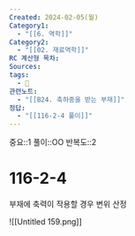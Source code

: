 ```yaml
---
Created: 2024-02-05(월)
Category1:
  - "[[6. 역학]]"
Category2:
  - "[[02. 재료역학]]"
RC 계산형 목차: 
Sources: 
tags:
  - 🧮
관련노트:
  - "[[B24. 축하중을 받는 부재]]"
정답:
  - "[[116-2-4 풀이]]"
---
```

중요::1
풀이::OO
반복도::2
#  116-2-4

부재에 축력이 작용할 경우 변위 산정


![[Untitled 159.png]]